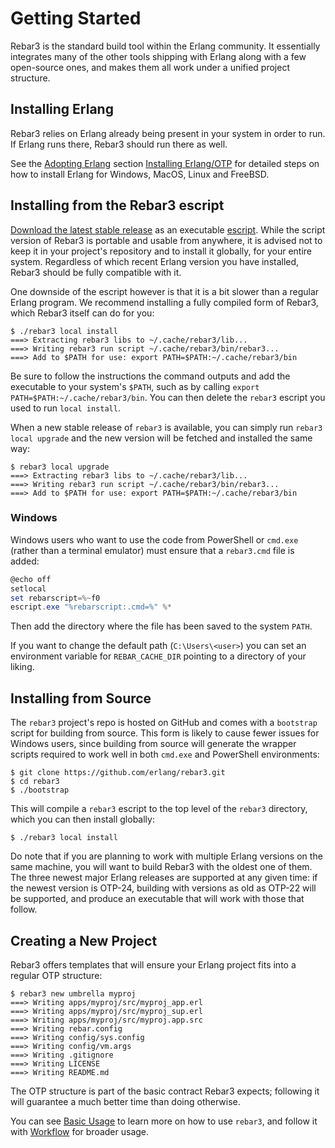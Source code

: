 # Getting Started

Rebar3 is the standard build tool within the Erlang community. It essentially integrates many of the other tools shipping with Erlang along with a few open-source ones, and makes them all work under a unified project structure.

## Installing Erlang

Rebar3 relies on Erlang already being present in your system in order to run. If Erlang runs there, Rebar3 should run there as well.

See the [Adopting Erlang](https://adoptingerlang.org/) section [Installing Erlang/OTP](https://adoptingerlang.org/docs/development/setup/#installing-erlang-otp) for detailed steps on how to install Erlang for Windows, MacOS, Linux and FreeBSD.

## Installing from the Rebar3 escript

[Download the latest stable release](https://s3.amazonaws.com/rebar3/rebar3) as an executable [escript](https://erlang.org/doc/man/escript.html). While the script version of Rebar3 is portable and usable from anywhere, it is advised not to keep it in your project's repository and to install it globally, for your entire system. Regardless of which recent Erlang version you have installed, Rebar3 should be fully compatible with it.

One downside of the escript however is that it is a bit slower than a regular Erlang program. We recommend installing a fully compiled form of Rebar3, which Rebar3 itself can do for you:

```shell
$ ./rebar3 local install
===> Extracting rebar3 libs to ~/.cache/rebar3/lib...
===> Writing rebar3 run script ~/.cache/rebar3/bin/rebar3...
===> Add to $PATH for use: export PATH=$PATH:~/.cache/rebar3/bin
```

Be sure to follow the instructions the command outputs and add the executable to your system's `$PATH`, such as by calling `export PATH=$PATH:~/.cache/rebar3/bin`. You can then delete the `rebar3` escript you used to run `local install`.

When a new stable release of `rebar3` is available, you can simply run `rebar3 local upgrade` and the new version will be fetched and installed the same way:

```shell
$ rebar3 local upgrade
===> Extracting rebar3 libs to ~/.cache/rebar3/lib...
===> Writing rebar3 run script ~/.cache/rebar3/bin/rebar3...
===> Add to $PATH for use: export PATH=$PATH:~/.cache/rebar3/bin
```

### Windows

Windows users who want to use the code from PowerShell or `cmd.exe` (rather than a terminal emulator) must ensure that a `rebar3.cmd` file is added:

```powershell
@echo off
setlocal
set rebarscript=%~f0
escript.exe "%rebarscript:.cmd=%" %*
```

Then add the directory where the file has been saved to the system `PATH`.

If you want to change the default path (`C:\Users\<user>`) you can set an environment variable for `REBAR_CACHE_DIR` pointing to a directory of your liking.

## Installing from Source

The `rebar3` project's repo is hosted on GitHub and comes with a `bootstrap` script for building from source. This form is likely to cause fewer issues for Windows users, since building from source will generate the wrapper scripts required to work well in both `cmd.exe` and PowerShell environments:

```shell
$ git clone https://github.com/erlang/rebar3.git
$ cd rebar3
$ ./bootstrap
```

This will compile a `rebar3` escript to the top level of the `rebar3` directory, which you can then install globally:

```shell
$ ./rebar3 local install
```

Do note that if you are planning to work with multiple Erlang versions on the same machine, you will want to build Rebar3 with the oldest one of them. The three newest major Erlang releases are supported at any given time: if the newest version is OTP-24, building with versions as old as OTP-22 will be supported, and produce an executable that will work with those that follow.

## Creating a New Project

Rebar3 offers templates that will ensure your Erlang project fits into a regular OTP structure:

```shell
$ rebar3 new umbrella myproj
===> Writing apps/myproj/src/myproj_app.erl
===> Writing apps/myproj/src/myproj_sup.erl
===> Writing apps/myproj/src/myproj.app.src
===> Writing rebar.config
===> Writing config/sys.config
===> Writing config/vm.args
===> Writing .gitignore
===> Writing LICENSE
===> Writing README.md
```

The OTP structure is part of the basic contract Rebar3 expects; following it will guarantee a much better time than doing otherwise.

You can see [Basic Usage](basic_usage.md) to learn more on how to use `rebar3`, and follow it with [Workflow](workflow.md) for broader usage.
